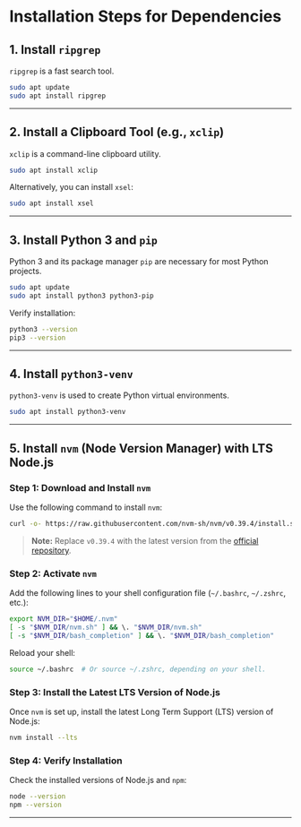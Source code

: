 # Installation Steps for Dependencies

## 1. Install `ripgrep`

`ripgrep` is a fast search tool.

```bash
sudo apt update
sudo apt install ripgrep
```

---

## 2. Install a Clipboard Tool (e.g., `xclip`)

`xclip` is a command-line clipboard utility.

```bash
sudo apt install xclip
```

Alternatively, you can install `xsel`:

```bash
sudo apt install xsel
```

---

## 3. Install Python 3 and `pip`

Python 3 and its package manager `pip` are necessary for most Python projects.

```bash
sudo apt update
sudo apt install python3 python3-pip
```

Verify installation:

```bash
python3 --version
pip3 --version
```

---

## 4. Install `python3-venv`

`python3-venv` is used to create Python virtual environments.

```bash
sudo apt install python3-venv
```

---

## 5. Install `nvm` (Node Version Manager) with LTS Node.js

### Step 1: Download and Install `nvm`

Use the following command to install `nvm`:

```bash
curl -o- https://raw.githubusercontent.com/nvm-sh/nvm/v0.39.4/install.sh | bash
```

> **Note:** Replace `v0.39.4` with the latest version from the [official repository](https://github.com/nvm-sh/nvm).

### Step 2: Activate `nvm`

Add the following lines to your shell configuration file (`~/.bashrc`, `~/.zshrc`, etc.):

```bash
export NVM_DIR="$HOME/.nvm"
[ -s "$NVM_DIR/nvm.sh" ] && \. "$NVM_DIR/nvm.sh"
[ -s "$NVM_DIR/bash_completion" ] && \. "$NVM_DIR/bash_completion"
```

Reload your shell:

```bash
source ~/.bashrc  # Or source ~/.zshrc, depending on your shell.
```

### Step 3: Install the Latest LTS Version of Node.js

Once `nvm` is set up, install the latest Long Term Support (LTS) version of Node.js:

```bash
nvm install --lts
```

### Step 4: Verify Installation

Check the installed versions of Node.js and `npm`:

```bash
node --version
npm --version
```

---

